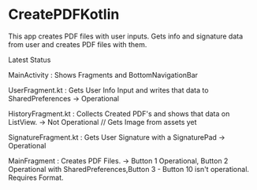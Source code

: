 # CreatePDFKotlin

This app creates PDF files with user inputs. Gets info and signature data from user and creates PDF files with them.

Latest Status

MainActivity : Shows Fragments and BottomNavigationBar

UserFragment.kt : Gets User Info Input and writes that data to SharedPreferences -> Operational

HistoryFragment.kt : Collects Created PDF's and shows that data on ListView. -> Not Operational // Gets Image from assets yet

SignatureFragment.kt : Gets User Signature with a SignaturePad -> Operational

MainFragment : Creates PDF Files. -> Button 1 Operational, Button 2 Operational with SharedPreferences,Button 3 - Button 10 isn't operational. Requires Format.
